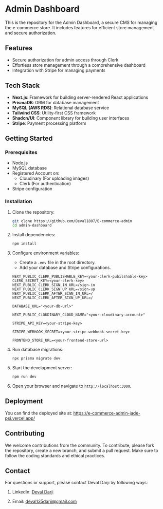 # Admin Dashboard

This is the repository for the Admin Dashboard, a secure CMS for managing the e-commerce store. It includes features for efficient store management and secure authorization.

## Features

- Secure authorization for admin access through Clerk
- Effortless store management through a comprehensive dashboard
- Integration with Stripe for managing payments

## Tech Stack

- **Next.js**: Framework for building server-rendered React applications
- **PrismaDB**: ORM for database management
- **MySQL (AWS RDS)**: Relational database service
- **Tailwind CSS**: Utility-first CSS framework
- **Shadcn/UI**: Component library for building user interfaces
- **Stripe**: Payment processing platform

## Getting Started

### Prerequisites

- Node.js
- MySQL database 
- Registered Account on:
    - Cloudinary (For uploading images)
    - Clerk (For authentication)
- Stripe configuration 

### Installation

1. Clone the repository:
    ```bash
    git clone https://github.com/Deval1807/E-commerce-admin
    cd admin-dashboard
    ```

2. Install dependencies:
    ```bash
    npm install
    ```

3. Configure environment variables:
    - Create a `.env` file in the root directory.
    - Add your database and Stripe configurations.
    ```env
    NEXT_PUBLIC_CLERK_PUBLISHABLE_KEY=<your-clerk-pubilshable-key>
    CLERK_SECRET_KEY=<your-clerk-key>
    NEXT_PUBLIC_CLERK_SIGN_IN_URL=/sign-in
    NEXT_PUBLIC_CLERK_SIGN_UP_URL=/sign-up
    NEXT_PUBLIC_CLERK_AFTER_SIGN_IN_URL=/
    NEXT_PUBLIC_CLERK_AFTER_SIGN_UP_URL=/

    DATABASE_URL="<your-db-url>"

    NEXT_PUBLIC_CLOUDINARY_CLOUD_NAME="<your-cloudinary-account>"

    STRIPE_API_KEY=<your-stripe-key>

    STRIPE_WEBHOOK_SECRET=<your-stripe-webhook-secret-key>
 
    FRONTEND_STORE_URL=<your-frontend-store-url>
    ```

4. Run database migrations:
    ```bash
    npx prisma migrate dev
    ```

5. Start the development server:
    ```bash
    npm run dev
    ```

6. Open your browser and navigate to `http://localhost:3000`.

## Deployment

You can find the deployed site at: https://e-commerce-admin-jade-psi.vercel.app/

## Contributing

We welcome contributions from the community. To contribute, please fork the repository, create a new branch, and submit a pull request. Make sure to follow the coding standards and ethical practices.

## Contact

For questions or support, please contact Deval Darji by following ways:

1. LinkedIn: [Deval Darji](https://www.linkedin.com/in/deval-darji-a15002226/)

2. Email: [deval135darji@gmail.com](mailto:deval135darji@gmail.com)
